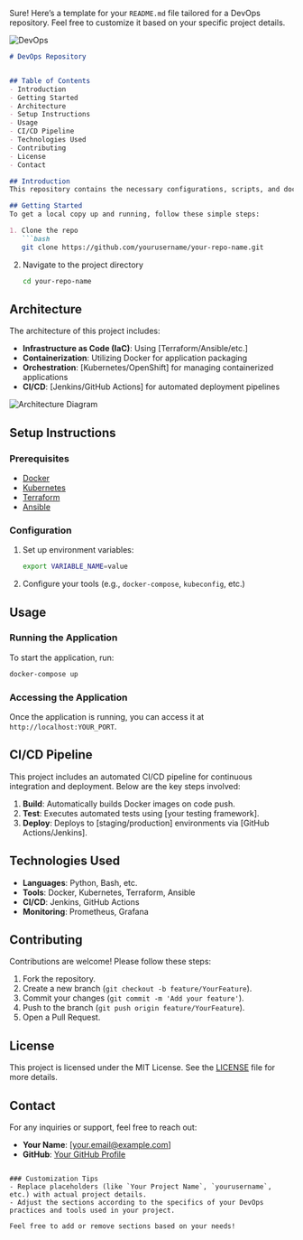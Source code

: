 Sure! Here’s a template for your `README.md` file tailored for a DevOps repository. Feel free to customize it based on your specific project details.

![DevOps](https://img.shields.io/badge/DevOps-Ready-brightgreen)

```markdown
# DevOps Repository


## Table of Contents
- Introduction
- Getting Started
- Architecture
- Setup Instructions
- Usage
- CI/CD Pipeline
- Technologies Used
- Contributing
- License
- Contact

## Introduction
This repository contains the necessary configurations, scripts, and documentation to support DevOps practices for [Your Project Name]. It aims to automate the deployment, scaling, and management of applications in various environments.

## Getting Started
To get a local copy up and running, follow these simple steps:

1. Clone the repo
   ```bash
   git clone https://github.com/yourusername/your-repo-name.git
   ```
2. Navigate to the project directory
   ```bash
   cd your-repo-name
   ```

## Architecture
The architecture of this project includes:
- **Infrastructure as Code (IaC)**: Using [Terraform/Ansible/etc.]
- **Containerization**: Utilizing Docker for application packaging
- **Orchestration**: [Kubernetes/OpenShift] for managing containerized applications
- **CI/CD**: [Jenkins/GitHub Actions] for automated deployment pipelines

![Architecture Diagram](link-to-your-diagram)

## Setup Instructions
### Prerequisites
- [Docker](https://www.docker.com/get-started)
- [Kubernetes](https://kubernetes.io/docs/setup/)
- [Terraform](https://www.terraform.io/downloads.html)
- [Ansible](https://www.ansible.com/resources/get-started)

### Configuration
1. Set up environment variables:
   ```bash
   export VARIABLE_NAME=value
   ```
2. Configure your tools (e.g., `docker-compose`, `kubeconfig`, etc.)

## Usage
### Running the Application
To start the application, run:
```bash
docker-compose up
```

### Accessing the Application
Once the application is running, you can access it at `http://localhost:YOUR_PORT`.

## CI/CD Pipeline
This project includes an automated CI/CD pipeline for continuous integration and deployment. Below are the key steps involved:
1. **Build**: Automatically builds Docker images on code push.
2. **Test**: Executes automated tests using [your testing framework].
3. **Deploy**: Deploys to [staging/production] environments via [GitHub Actions/Jenkins].

## Technologies Used
- **Languages**: Python, Bash, etc.
- **Tools**: Docker, Kubernetes, Terraform, Ansible
- **CI/CD**: Jenkins, GitHub Actions
- **Monitoring**: Prometheus, Grafana

## Contributing
Contributions are welcome! Please follow these steps:
1. Fork the repository.
2. Create a new branch (`git checkout -b feature/YourFeature`).
3. Commit your changes (`git commit -m 'Add your feature'`).
4. Push to the branch (`git push origin feature/YourFeature`).
5. Open a Pull Request.

## License
This project is licensed under the MIT License. See the [LICENSE](LICENSE) file for more details.

## Contact
For any inquiries or support, feel free to reach out:
- **Your Name**: [your.email@example.com]
- **GitHub**: [Your GitHub Profile](https://github.com/yourusername)

```

### Customization Tips
- Replace placeholders (like `Your Project Name`, `yourusername`, etc.) with actual project details.
- Adjust the sections according to the specifics of your DevOps practices and tools used in your project.

Feel free to add or remove sections based on your needs!

